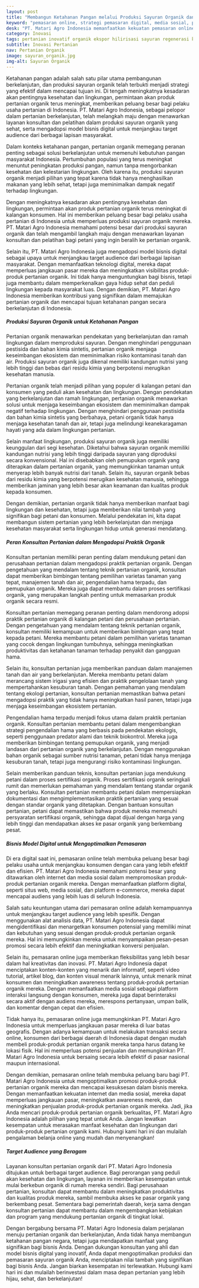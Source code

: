 ```yaml
---
layout: post
title: "Membangun Ketahanan Pangan melalui Produksi Sayuran Organik dan Sehat"
keyword: "pemasaran online, strategi pemasaran digital, media sosial, pertanian organik, produk pertanian, target audience, transaksi online, awareness merek, matari agro Indonesia"
desk: "PT. Matari Agro Indonesia memanfaatkan kekuatan pemasaran online dan media sosial untuk mempromosikan produk-produk pertanian organik mereka kepada target audience di seluruh Indonesia"
category: Inovasi
tags: pertanian inovatif organik ekspor hilirisasi sayuran regenerasi konsultan ketahanan pangan
subtitle: Inovasi Pertanian
nav: Pertanian Organik
image: sayuran_organik.jpg
img-alt: Sayuran Organik
---
```


Ketahanan pangan adalah salah satu pilar utama pembangunan berkelanjutan, dan produksi sayuran organik telah terbukti menjadi strategi yang efektif dalam mencapai tujuan ini. Di tengah meningkatnya kesadaran akan pentingnya kesehatan dan lingkungan, permintaan akan produk pertanian organik terus meningkat, memberikan peluang besar bagi pelaku usaha pertanian di Indonesia. PT. Matari Agro Indonesia, sebagai pelopor dalam pertanian berkelanjutan, telah melangkah maju dengan menawarkan layanan konsultan dan pelatihan dalam produksi sayuran organik yang sehat, serta mengadopsi model bisnis digital untuk menjangkau target audience dari berbagai lapisan masyarakat.

Dalam konteks ketahanan pangan, pertanian organik memegang peranan penting sebagai solusi berkelanjutan untuk memenuhi kebutuhan pangan masyarakat Indonesia. Pertumbuhan populasi yang terus meningkat menuntut peningkatan produksi pangan, namun tanpa mengorbankan kesehatan dan kelestarian lingkungan. Oleh karena itu, produksi sayuran organik menjadi pilihan yang tepat karena tidak hanya menghasilkan makanan yang lebih sehat, tetapi juga meminimalkan dampak negatif terhadap lingkungan.

Dengan meningkatnya kesadaran akan pentingnya kesehatan dan lingkungan, permintaan akan produk pertanian organik terus meningkat di kalangan konsumen. Hal ini memberikan peluang besar bagi pelaku usaha pertanian di Indonesia untuk memperluas produksi sayuran organik mereka. PT. Matari Agro Indonesia memahami potensi besar dari produksi sayuran organik dan telah mengambil langkah maju dengan menawarkan layanan konsultan dan pelatihan bagi petani yang ingin beralih ke pertanian organik.

Selain itu, PT. Matari Agro Indonesia juga mengadopsi model bisnis digital sebagai upaya untuk menjangkau target audience dari berbagai lapisan masyarakat. Dengan memanfaatkan teknologi digital, mereka dapat memperluas jangkauan pasar mereka dan meningkatkan visibilitas produk-produk pertanian organik. Ini tidak hanya menguntungkan bagi bisnis, tetapi juga membantu dalam memperkenalkan gaya hidup sehat dan peduli lingkungan kepada masyarakat luas. Dengan demikian, PT. Matari Agro Indonesia memberikan kontribusi yang signifikan dalam memajukan pertanian organik dan mencapai tujuan ketahanan pangan secara berkelanjutan di Indonesia.

##### Produksi Sayuran Organik untuk Ketahanan Pangan
Pertanian organik menawarkan pendekatan yang berkelanjutan dan ramah lingkungan dalam memproduksi sayuran. Dengan menghindari penggunaan pestisida dan bahan kimia sintetis, pertanian organik menjaga keseimbangan ekosistem dan meminimalkan risiko kontaminasi tanah dan air. Produksi sayuran organik juga dikenal memiliki kandungan nutrisi yang lebih tinggi dan bebas dari residu kimia yang berpotensi merugikan kesehatan manusia.

Pertanian organik telah menjadi pilihan yang populer di kalangan petani dan konsumen yang peduli akan kesehatan dan lingkungan. Dengan pendekatan yang berkelanjutan dan ramah lingkungan, pertanian organik menawarkan solusi untuk menjaga keseimbangan ekosistem dan meminimalkan dampak negatif terhadap lingkungan. Dengan menghindari penggunaan pestisida dan bahan kimia sintetis yang berbahaya, petani organik tidak hanya menjaga kesehatan tanah dan air, tetapi juga melindungi keanekaragaman hayati yang ada dalam lingkungan pertanian.

Selain manfaat lingkungan, produksi sayuran organik juga memiliki keunggulan dari segi kesehatan. Diketahui bahwa sayuran organik memiliki kandungan nutrisi yang lebih tinggi daripada sayuran yang diproduksi secara konvensional. Hal ini disebabkan oleh pemupukan organik yang diterapkan dalam pertanian organik, yang memungkinkan tanaman untuk menyerap lebih banyak nutrisi dari tanah. Selain itu, sayuran organik bebas dari residu kimia yang berpotensi merugikan kesehatan manusia, sehingga memberikan jaminan yang lebih besar akan keamanan dan kualitas produk kepada konsumen.

Dengan demikian, pertanian organik tidak hanya memberikan manfaat bagi lingkungan dan kesehatan, tetapi juga memberikan nilai tambah yang signifikan bagi petani dan konsumen. Melalui pendekatan ini, kita dapat membangun sistem pertanian yang lebih berkelanjutan dan menjaga kesehatan masyarakat serta lingkungan hidup untuk generasi mendatang.

##### Peran Konsultan Pertanian dalam Mengadopsi Praktik Organik
Konsultan pertanian memiliki peran penting dalam mendukung petani dan perusahaan pertanian dalam mengadopsi praktik pertanian organik. Dengan pengetahuan yang mendalam tentang teknik pertanian organik, konsultan dapat memberikan bimbingan tentang pemilihan varietas tanaman yang tepat, manajemen tanah dan air, pengendalian hama terpadu, dan pemupukan organik. Mereka juga dapat membantu dalam proses sertifikasi organik, yang merupakan langkah penting untuk memasarkan produk organik secara resmi.

Konsultan pertanian memegang peranan penting dalam mendorong adopsi praktik pertanian organik di kalangan petani dan perusahaan pertanian. Dengan pengetahuan yang mendalam tentang teknik pertanian organik, konsultan memiliki kemampuan untuk memberikan bimbingan yang tepat kepada petani. Mereka membantu petani dalam pemilihan varietas tanaman yang cocok dengan lingkungan tumbuhnya, sehingga meningkatkan produktivitas dan ketahanan tanaman terhadap penyakit dan gangguan hama.

Selain itu, konsultan pertanian juga memberikan panduan dalam manajemen tanah dan air yang berkelanjutan. Mereka membantu petani dalam merancang sistem irigasi yang efisien dan praktik pengelolaan tanah yang mempertahankan kesuburan tanah. Dengan pemahaman yang mendalam tentang ekologi pertanian, konsultan pertanian memastikan bahwa petani mengadopsi praktik yang tidak hanya meningkatkan hasil panen, tetapi juga menjaga keseimbangan ekosistem pertanian.

Pengendalian hama terpadu menjadi fokus utama dalam praktik pertanian organik. Konsultan pertanian membantu petani dalam mengembangkan strategi pengendalian hama yang berbasis pada pendekatan ekologis, seperti penggunaan predator alami dan teknik biokontrol. Mereka juga memberikan bimbingan tentang pemupukan organik, yang menjadi landasan dari pertanian organik yang berkelanjutan. Dengan menggunakan bahan organik sebagai sumber nutrisi tanaman, petani tidak hanya menjaga kesuburan tanah, tetapi juga mengurangi risiko kontaminasi lingkungan.

Selain memberikan panduan teknis, konsultan pertanian juga mendukung petani dalam proses sertifikasi organik. Proses sertifikasi organik seringkali rumit dan memerlukan pemahaman yang mendalam tentang standar organik yang berlaku. Konsultan pertanian membantu petani dalam mempersiapkan dokumentasi dan mengimplementasikan praktik pertanian yang sesuai dengan standar organik yang ditetapkan. Dengan bantuan konsultan pertanian, petani dapat memastikan bahwa produk mereka memenuhi persyaratan sertifikasi organik, sehingga dapat dijual dengan harga yang lebih tinggi dan mendapatkan akses ke pasar organik yang berkembang pesat.

##### Bisnis Model Digital untuk Mengoptimalkan Pemasaran
Di era digital saat ini, pemasaran online telah membuka peluang besar bagi pelaku usaha untuk menjangkau konsumen dengan cara yang lebih efektif dan efisien. PT. Matari Agro Indonesia memahami potensi besar yang ditawarkan oleh internet dan media sosial dalam mempromosikan produk-produk pertanian organik mereka. Dengan memanfaatkan platform digital, seperti situs web, media sosial, dan platform e-commerce, mereka dapat mencapai audiens yang lebih luas di seluruh Indonesia.

Salah satu keuntungan utama dari pemasaran online adalah kemampuannya untuk menjangkau target audience yang lebih spesifik. Dengan menggunakan alat analisis data, PT. Matari Agro Indonesia dapat mengidentifikasi dan menargetkan konsumen potensial yang memiliki minat dan kebutuhan yang sesuai dengan produk-produk pertanian organik mereka. Hal ini memungkinkan mereka untuk menyampaikan pesan-pesan promosi secara lebih efektif dan meningkatkan konversi penjualan.

Selain itu, pemasaran online juga memberikan fleksibilitas yang lebih besar dalam hal kreativitas dan inovasi. PT. Matari Agro Indonesia dapat menciptakan konten-konten yang menarik dan informatif, seperti video tutorial, artikel blog, dan konten visual menarik lainnya, untuk menarik minat konsumen dan meningkatkan awareness tentang produk-produk pertanian organik mereka. Dengan memanfaatkan media sosial sebagai platform interaksi langsung dengan konsumen, mereka juga dapat berinteraksi secara aktif dengan audiens mereka, merespons pertanyaan, umpan balik, dan komentar dengan cepat dan efisien.

Tidak hanya itu, pemasaran online juga memungkinkan PT. Matari Agro Indonesia untuk memperluas jangkauan pasar mereka di luar batas geografis. Dengan adanya kemampuan untuk melakukan transaksi secara online, konsumen dari berbagai daerah di Indonesia dapat dengan mudah membeli produk-produk pertanian organik mereka tanpa harus datang ke lokasi fisik. Hal ini memperluas potensi penjualan dan memungkinkan PT. Matari Agro Indonesia untuk bersaing secara lebih efektif di pasar nasional maupun internasional.

Dengan demikian, pemasaran online telah membuka peluang baru bagi PT. Matari Agro Indonesia untuk mengoptimalkan promosi produk-produk pertanian organik mereka dan mencapai kesuksesan dalam bisnis mereka. Dengan memanfaatkan kekuatan internet dan media sosial, mereka dapat memperluas jangkauan pasar, meningkatkan awareness merek, dan meningkatkan penjualan produk-produk pertanian organik mereka. Jadi, jika Anda mencari produk-produk pertanian organik berkualitas, PT. Matari Agro Indonesia adalah pilihan yang tepat untuk Anda. Jangan lewatkan kesempatan untuk merasakan manfaat kesehatan dan lingkungan dari produk-produk pertanian organik kami. Hubungi kami hari ini dan mulailah pengalaman belanja online yang mudah dan menyenangkan!

##### Target Audience yang Beragam
Layanan konsultan pertanian organik dari PT. Matari Agro Indonesia ditujukan untuk berbagai target audience. Bagi perorangan yang peduli akan kesehatan dan lingkungan, layanan ini memberikan kesempatan untuk mulai berkebun organik di rumah mereka sendiri. Bagi perusahaan pertanian, konsultan dapat membantu dalam meningkatkan produktivitas dan kualitas produk mereka, sambil membuka akses ke pasar organik yang berkembang pesat. Sementara bagi pemerintah daerah, kerja sama dengan konsultan pertanian dapat membantu dalam mengembangkan kebijakan dan program yang mendukung pertanian organik di tingkat lokal.

Dengan bergabung bersama PT. Matari Agro Indonesia dalam perjalanan menuju pertanian organik dan berkelanjutan, Anda tidak hanya membangun ketahanan pangan negara, tetapi juga mendapatkan manfaat yang signifikan bagi bisnis Anda. Dengan dukungan konsultan yang ahli dan model bisnis digital yang inovatif, Anda dapat mengoptimalkan produksi dan pemasaran sayuran organik Anda, menciptakan nilai tambah yang signifikan bagi bisnis Anda. Jangan biarkan kesempatan ini terlewatkan. Hubungi kami hari ini dan mulailah berinvestasi dalam masa depan pertanian yang lebih hijau, sehat, dan berkelanjutan!
